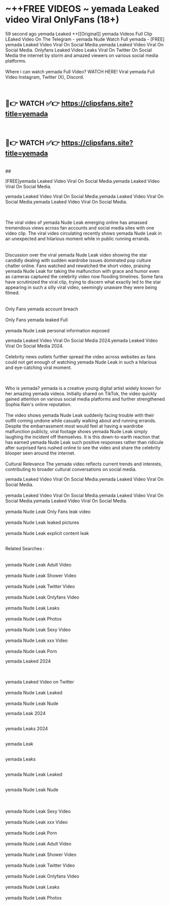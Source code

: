 # ~++FREE VIDEOS ~ yemada Leaked video Viral OnlyFans (18+)<br>


59 second ago yemada Leaked ++[[Original]] yemada Videos Full Clip LEaked Video On The Telegram  - yemada Nude  Watch Full yemada - [FREE] yemada Leaked Video Viral On Social Media.yemada Leaked Video Viral On Social Media.   Onlyfans Leaked Video Leaks Viral On Twitter On Social Media the internet by storm and amazed viewers on various social media platforms. <br><br>
Where i can watch yemada Full Video? WATCH HERE! Viral yemada Full Video Instagram, Twitter (X), Discord. <br>


 <br>

##  🔴👉 WATCH ✅👉  <a href="https://clipsfans.site?title=yemada&ref=git">https://clipsfans.site?title=yemada</a> <br>
  <br>

##  🔴👉 WATCH ✅👉  <a href="https://clipsfans.site?title=yemada&ref=git">https://clipsfans.site?title=yemada</a> <br>
  <br>
  ##



[FREE]yemada Leaked Video Viral On Social Media.yemada Leaked Video Viral On Social Media. <br>

yemada Leaked Video Viral On Social Media.yemada Leaked Video Viral On Social Media.yemada Leaked Video Viral On Social Media. <br>


  <br>

  <br>
The viral video of yemada Nude Leak emerging online has amassed tremendous views across fan accounts and social media sites with one video clip. The viral video circulating recently shows yemada Nude Leak in an unexpected and hilarious moment while in public running errands.<br>
<br>


<br>
Discussion over the viral yemada Nude Leak video showing the star candidly dealing with sudden wardrobe issues dominated pop culture chatter online. Fans watched and rewatched the short video, praising yemada Nude Leak for taking the malfunction with grace and humor even as cameras captured the celebrity video now flooding timelines. Some fans have scrutinized the viral clip, trying to discern what exactly led to the star appearing in such a silly viral video, seemingly unaware they were being filmed.<br>
<br>
<br> 
Only Fans yemada account breach<br>
<br>
Only Fans yemada leaked Full <br>
<br>
yemada Nude Leak personal information exposed<br>

yemada Leaked Video Viral On Social Media 2024.yemada Leaked Video Viral On Social Media 2024. <br>
<br>
Celebrity news outlets further spread the video across websites as fans could not get enough of watching yemada Nude Leak in such a hilarious and eye-catching viral moment.<br>
<br>

<br>
Who is yemada? yemada is a creative young digital artist widely known for her amazing yemada videos. Initially shared on TikTok, the video quickly gained attention on various social media platforms and further strengthened Sophia Rain's online reputation.<br>
<br>
The video shows yemada Nude Leak suddenly facing trouble with their outfit coming undone while casually walking about and running errands. Despite the embarrassment most would feel at having a wardrobe malfunction publicly, viral footage shows yemada Nude Leak simply laughing the incident off themselves. It is this down-to-earth reaction that has earned yemada Nude Leak such positive responses rather than ridicule after surprised fans rushed online to see the video and share the celebrity blooper seen around the internet.<br>
<br>
Cultural Relevance The yemada video reflects current trends and interests, contributing to broader cultural conversations on social media.<br>

yemada Leaked Video Viral On Social Media.yemada Leaked Video Viral On Social Media.<br>
<br>
yemada Leaked Video Viral On Social Media.yemada Leaked Video Viral On Social Media.yemada Leaked Video Viral On Social Media.<br>
<br>
yemada Nude Leak Only Fans leak video<br>
<br>
yemada Nude Leak leaked pictures<br>
<br>
yemada Nude Leak explicit content leak<br>


<br>
Related Searches :<br>
<br>

<br>
yemada Nude Leak Adult Video<br>
<br>
yemada Nude Leak Shower Video<br>
<br>
yemada Nude Leak Twitter Video<br>
<br>
yemada Nude Leak Onlyfans Video<br>
<br>
yemada Nude Leak Leaks<br>
<br>
yemada Nude Leak Photos<br>

<br>
yemada Nude Leak Sexy Video<br>
<br>
yemada Nude Leak xxx Video<br>
<br>
yemada Nude Leak Porn<br>

yemada  Leaked 2024 <br> <br>
<br>

yemada Leaked Video on Twitter <br>
<br>
yemada Nude Leak Leaked<br>
<br>
yemada Nude Leak Nude<br>


yemada  Leak 2024 <br> <br>



yemada  Leaks 2024 <br> <br>



 
yemada  Leak<br> <br>



yemada  Leaks<br> <br>


yemada Nude Leak Leaked<br> <br>

yemada Nude Leak Nude<br> <br>
<br> <br>
yemada Nude Leak Sexy Video
<br> <br>
yemada Nude Leak xxx Video
<br> <br>
yemada Nude Leak Porn
<br> <br>
yemada Nude Leak Adult Video
<br> <br>
yemada Nude Leak Shower Video
<br> <br>
yemada Nude Leak Twitter Video
<br> <br>
yemada Nude Leak Onlyfans Video
<br> <br>
yemada Nude Leak Leaks
<br> <br>
yemada Nude Leak Photos






</p>




 



</p>










